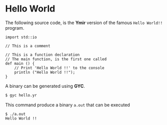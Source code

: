 # Hello World

The following source code, is the **Ymir** version of the famous `Hello World!!` program.

```ymir
import std::io

// This is a comment 

// This is a function declaration 
// The main function, is the first one called 
def main () {
    // Print 'Hello World !!' to the console
    println ("Hello World !!");
}
```


A binary can be generated using **GYC**.

```bash
$ gyc hello.yr
``` 

This command produce a binary `a.out` that can be executed 

```
$ ./a.out
Hello World !!
```

